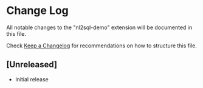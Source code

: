 # Change Log

All notable changes to the "nl2sql-demo" extension will be documented in this file.

Check [Keep a Changelog](http://keepachangelog.com/) for recommendations on how to structure this file.

## [Unreleased]

- Initial release
